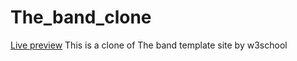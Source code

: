 # The_band_clone
[Live preview](https://the-band-template.netlify.app/ "The band")
This is a clone of The band template site by w3school
